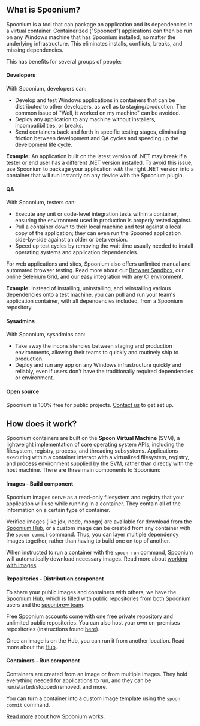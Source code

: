 ## What is Spoonium?

Spoonium is a tool that can package an application and its dependencies in a virtual container. Containerized ("Spooned") applications can then be run on any Windows machine that has Spoonium installed, no matter the underlying infrastructure. This eliminates installs, conflicts, breaks, and missing dependencies.

This has benefits for several groups of people:

#### Developers

With Spoonium, developers can:

- Develop and test Windows applications in containers that can be distributed to other developers, as well as to staging/production. The common issue of "Well, it worked on my machine" can be avoided.
- Deploy any application to any machine without installers, incompatibilities, or breaks.
- Send containers back and forth in specific testing stages, eliminating friction between development and QA cycles and speeding up the development life cycle.

**Example:** An application built on the latest version of .NET may break if a tester or end user has a different .NET version installed. To avoid this issue, use Spoonium to package your application *with* the right .NET version into a container that will run instantly on any device with the Spoonium plugin.

#### QA

With Spoonium, testers can:

- Execute any unit or code-level integration tests within a container, ensuring the environment used in production is properly tested against.
- Pull a container down to their local machine and test against a local copy of the application; they can even run the Spooned application side-by-side against an older or beta version.
- Speed up test cycles by removing the wait time usually needed to install operating systems and application dependencies.

For web applications and sites, Spoonium also offers unlimited manual and automated browser testing. Read more about our [Browser Sandbox](/docs/test#manual+browser+testing), our [online Selenium Grid](/docs/test#selenium+testing), and our easy integration with [any CI environment](/docs/build#continuous+integration).

**Example:** Instead of installing, uninstalling, and reinstalling various dependencies onto a test machine, you can pull and run your team's application container, with all dependencies included, from a Spoonium repository.

#### Sysadmins

With Spoonium, sysadmins can:

- Take away the inconsistencies between staging and production environments, allowing their teams to quickly and routinely ship to production.
- Deploy and run any app on any Windows infrastructure quickly and reliably, even if users don't have the traditionally required dependencies or environment.

#### Open source

Spoonium is 100% free for public projects. [Contact us](http://spoonium.net/contact) to get set up.

## How does it work?

Spoonium containers are built on the **Spoon Virtual Machine** (SVM), a lightweight implementation of core operating system APIs, including the filesystem, registry, process, and threading subsystems. Applications executing within a container interact with a virtualized filesystem, registry, and process environment supplied by the SVM, rather than directly with the host machine. There are three main components to Spoonium:

#### Images - Build component

Spoonium images serve as a read-only filesystem and registry that your application will use while running in a container. They contain all of the information on a certain type of container.

Verified images (like jdk, node, mongo)  are available for download from the [Spoonium Hub](http://spoonium.net/docs/about#hub), or a custom image can be created from any container with the `spoon commit` command. Thus, you can layer multiple dependency images together, rather than having to build one on top of another.

When instructed to run a container with the `spoon run` command, Spoonium will automatically download necessary images. Read more about [working with images](http://spoonium.net/docs/build#working-with-images).

#### Repositories - Distribution component

To share your public images and containers with others, we have the [Spoonium Hub](http://spoonium.net/hub), which is filled with public repositories from both Spoonium users and the [spoonbrew team](http://spoonium.net/hub/spoonbrew).

Free Spoonium accounts come with one free private repository and unlimited public repositories. You can also host your own on-premises repositories (instructions found [here](http://spoonium.net/docs/about#spoon-server)).

Once an image is on the Hub, you can run it from another location. Read more about the [Hub](http://spoonium.net/docs/about#hub).

#### Containers - Run component

Containers are created from an image or from multiple images. They hold everything needed for applications to run, and they can be run/started/stopped/removed, and more.

You can turn a container into a custom image template using the `spoon commit` command.

[Read more](http://spoonium.net/docs/about) about how Spoonium works.

